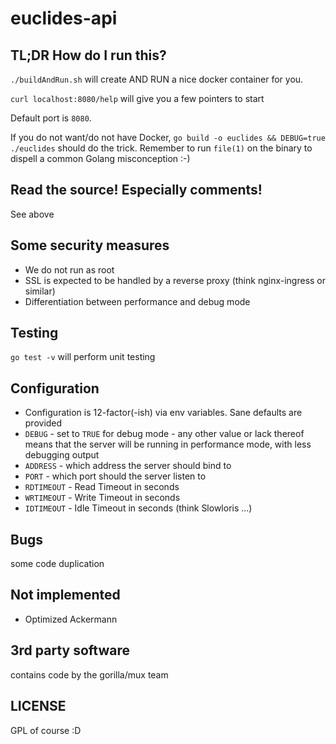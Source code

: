 # euclides-api
## TL;DR How do I run this?
`./buildAndRun.sh` will create AND RUN a nice docker container for you.


`curl localhost:8080/help` will give you a few pointers to start


Default port is `8080`.


If you do not want/do not have Docker, `go build -o euclides && DEBUG=true ./euclides`
should do the trick. Remember to run `file(1)` on the binary to dispell a common Golang misconception :-)
## Read the source! Especially comments!
See above
## Some security measures
- We do not run as root
- SSL is expected to be handled by a reverse proxy (think nginx-ingress or similar)
- Differentiation between performance and debug mode
## Testing
`go test -v` will perform unit testing
## Configuration
- Configuration is 12-factor(-ish) via env variables. Sane defaults are provided
- `DEBUG` - set to `TRUE` for debug mode - any other value or lack thereof means
that the server will be running in performance mode, with less debugging output
- `ADDRESS` - which address the server should bind to
- `PORT` - which port should the server listen to
- `RDTIMEOUT` - Read Timeout in seconds
- `WRTIMEOUT` - Write Timeout in seconds
- `IDTIMEOUT` - Idle Timeout in seconds (think Slowloris ...)

## Bugs
some code duplication

## Not implemented
- Optimized Ackermann

## 3rd party software
contains code by the gorilla/mux team

## LICENSE
GPL of course :D
